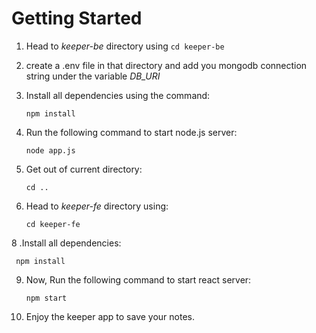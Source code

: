 # Getting Started

1. Head to *keeper-be* directory using
      `cd keeper-be`

2. create a .env file in that directory and add you mongodb connection string under the variable *DB_URI*

3. Install all dependencies using the command:
   
      `npm install`

4. Run the following command to start node.js server:

     `node app.js`
5. Get out of current directory:
   
      `cd ..`
7. Head to *keeper-fe* directory using:
   
      `cd keeper-fe`

8 .Install all dependencies: 

     npm install
     
9. Now, Run the following command to start react server:

     `npm start`

10. Enjoy the keeper app to save your notes.
